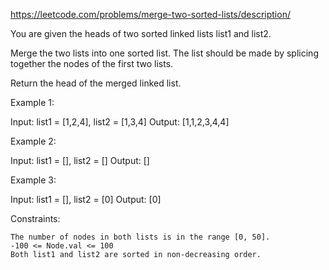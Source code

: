 https://leetcode.com/problems/merge-two-sorted-lists/description/

You are given the heads of two sorted linked lists list1 and list2.

Merge the two lists into one sorted list. The list should be made by splicing together the nodes of the first two lists.

Return the head of the merged linked list.


Example 1:

Input: list1 = [1,2,4], list2 = [1,3,4]
Output: [1,1,2,3,4,4]

Example 2:

Input: list1 = [], list2 = []
Output: []

Example 3:

Input: list1 = [], list2 = [0]
Output: [0]

 

Constraints:

    The number of nodes in both lists is in the range [0, 50].
    -100 <= Node.val <= 100
    Both list1 and list2 are sorted in non-decreasing order.

